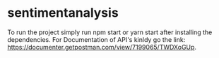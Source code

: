# sentimentanalysis
To run the project simply run npm start or yarn start after installing the dependencies.
For Documentation of API's kinldy go the link: https://documenter.getpostman.com/view/7199065/TWDXoGUp.
